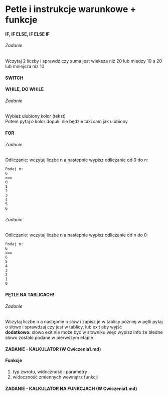 # Petle i instrukcje warunkowe + funkcje

#### IF, IF ELSE, IF ELSE IF

###### Zadanie
Wczytaj 2 liczby i sprawdź czy suma jest wieksza niż 20 lub miedzy 10 a 20 lub mniejsza niz 10

#### SWITCH

#### WHILE, DO WHILE

###### Zadanie
Wybież ulubiony kolor (tekst)  
Potem pytaj o kolor dopuki nie będzie taki sam jak ulubiony

#### FOR

###### Zadanie
Odliczanie: wczytaj liczbe n a nastepnie wypisz odliczanie od 0 do n:
```
Podaj n:
6
===
0
1
2
3
4
5
6
```

###### Zadanie
Odliczanie: wczytaj liczbe n a nastepnie wypisz odliczanie od n do 0:
```
Podaj n:
6
===
6
5
4
3
2
1
0
```

#### PĘTLE NA TABLICACH!
###### Zadanie
Wczytaj liczbe n a następnie n słów i zapisz je w tablicy
później w pętli pytaj o słowo i sprawdzaj czy jest w tablicy, lub exit aby wyjść  
**dodatkowo:** słowo exit nie może być w słowniku więc wypisz info że błedne słowo zostało podane w pierwszym etapie

#### ZADANIE - KALKULATOR (W Cwiczenia1.md)

#### Funkcje

1. typ zwrotu, widoczność i parametry
2. widoczność zmiennych wewnątrz funkcji

#### ZADANIE - KALKULATOR NA FUNKCJACH (W Cwiczenia1.md)
